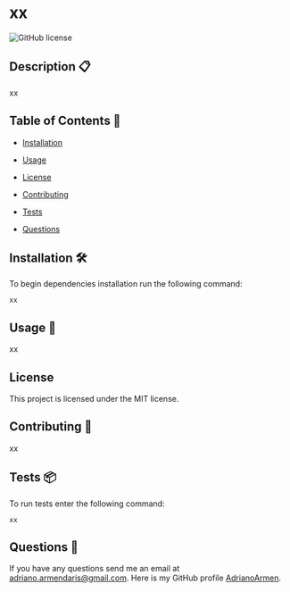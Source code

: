 # xx
![GitHub license](https://img.shields.io/badge/license-MIT-green.svg)

## Description 📋

xx

## Table of Contents 🔧

* [Installation](#installation)

* [Usage](#usage)

* [License](#license)

* [Contributing](#contributing)

* [Tests](#tests)

* [Questions](#questions)

## Installation 🛠️

To begin dependencies installation run the following command:

```
xx
```

## Usage 📄

xx

## License

This project is licensed under the MIT license.
  
## Contributing 👥

xx

## Tests 📦

To run tests enter the following command:

```
xx
```

## Questions 🚀

If you have any questions send me an email at adriano.armendaris@gmail.com. Here is my GitHub profile [AdrianoArmen](https://github.com/AdrianoArmen/).

